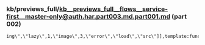 ### kb/previews_full/kb__previews_full__flows__service-first__master-only@auth.har.part003.md.part001.md (part 002)

```md
ing\",\"lazy\",1,\"image\",3,\"error\",\"load\",\"src\"]],template:function(e,o){e&1&&(N(0,K,
```

```
